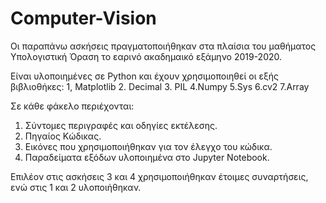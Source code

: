 # Computer-Vision

Οι παραπάνω ασκήσεις πραγματοποιήθηκαν στα πλαίσια του μαθήματος Υπολογιστική Όραση 
το εαρινό ακαδημαικό εξάμηνο 2019-2020.

Είναι υλοποιημένες σε Python και έχουν χρησιμοποιηθεί οι εξής βιβλιοθήκες:
  1, Μatplotlib
  2. Decimal
  3. PIL
  4.Numpy
  5.Sys
  6.cv2
  7.Array
   
 Σε κάθε φάκελο περιέχονται:
  1. Σύντομες περιγραφές και οδηγίες εκτέλεσης.
  2. Πηγαίος Κώδικας.
  3. Εικόνες που χρησιμοποιήθηκαν για τον έλεγχο του κώδικα.
  4. Παραδείματα εξόδων υλοποιημένα στο Jupyter Notebook.
  
  
 Επιλέον στις ασκήσεις 3 και 4 χρησιμοποιήθηκαν έτοιμες συναρτήσεις, ενώ στις 1 και 2 υλοποιήθηκαν.
